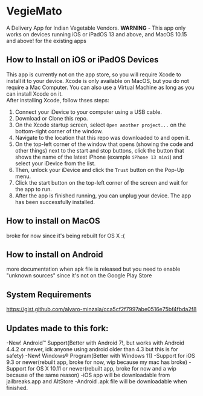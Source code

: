 # VegieMato
A Delivery App for Indian Vegetable Vendors. **WARNING** - This app only works on devices running iOS or iPadOS 13 and above, and MacOS 10.15 and above!
for the existing apps
## How to Install on iOS or iPadOS Devices
This app is currently not on the app store, so you will require Xcode to install it to your device. Xcode is only available on MacOS, but you do not require a Mac Computer. You can also use a Virtual Machine as long as you can install Xcode on it.<br>
After installing Xcode, follow thses steps:

1. Connect your iDevice to your computer using a USB cable.
2. Download or Clone this repo.
3. On the Xcode startup screen, select `Open another project...` on the bottom-right corner of the window.
4. Navigate to the location that this repo was downloaded to and open it.
5. On the top-left corner of the window that opens (showing the code and other things) next to the start and stop buttons, click the button that shows the name of the latest iPhone (example `iPhone 13 mini`) and select your iDevice from the list.
6. Then, unlock your iDevice and click the `Trust` button on the Pop-Up menu.
7. Click the start button on the top-left corner of the screen and wait for the app to run.
8. After the app is finished running, you can unplug your device. The app has been successfully installed.

## How to install on MacOS
broke for now since it's being rebuilt for OS X :(

## How to install on Android
more documentation when apk file is released
but you need to enable "unknown sources" since it's not on the Google Play Store

## System Requirements
https://gist.github.com/alvaro-minzala/cca5cf2f7997abe0516e75bf4fbda2f8

## Updates made to this fork:
-New! Android™️ Support(Better with Android 7!, but works with Android 4.4.2 or newer, idk anyone using android older than 4.3 but this is for safety)
-New! Windows®️ Program(Better with Windows 11)
-Support for iOS 9.3 or newer(rebuilt app, broke for now, wip because my mac has broke)
-Support for OS X 10.11 or newer(rebuilt app, broke for now and a wip because of the same reason)
-iOS app will be downloadable from jailbreaks.app and AltStore
-Android .apk file will be downloadable when finished.
